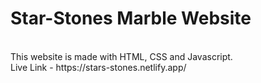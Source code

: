 <h1>Star-Stones Marble Website</h1>
<br>
This website is made with HTML, CSS and Javascript. 
<br>
Live Link - https://stars-stones.netlify.app/
